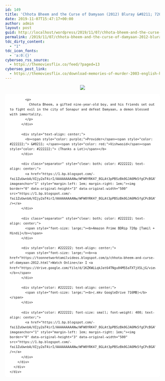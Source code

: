 ```yaml
---
id: 149
title: 'Chhota Bheem and the Curse of Damyaan (2012) Bluray &#8211; 720p &#8211; Dual Aud [Tamil+ Hindi] &#8211; x264 &#8211; 700MB'
date: 2019-11-07T15:47:17+00:00
author: admin
layout: post
guid: http://localhost/wordpress/2019/11/07/chhota-bheem-and-the-curse-of-damyaan-2012-bluray-720p-dual-aud-tamil-hindi-x264-700mb/
permalink: /2019/11/07/chhota-bheem-and-the-curse-of-damyaan-2012-bluray-720p-dual-aud-tamil-hindi-x264-700mb/
tdc_dirty_content:
  - "1"
tdc_icon_fonts:
  - 'a:0:{}'
cyberseo_rss_source:
  - https://themoviesflix.co/feed/?paged=13
cyberseo_post_link:
  - https://themoviesflix.co/download-memories-of-murder-2003-english-hindi-480p-720p-1080p/
---
```

<div dir="ltr" style="text-align: left;" trbidi="on">
  <div class="separator" style="clear: both; text-align: center;">
    <a href="https://1.bp.blogspot.com/-hy17SFasmQA/XSnA854N6GI/AAAAAAAAAlw/KehNWE17YMslCq1WVx2J9VJFsAzqPo7cwCLcBGAs/s1600/MV5BMTc3MWQ4NjQtMTcwMS00MzBiLWIwMWEtN2QwMzQ2MGI0ZDMwXkEyXkFqcGdeQXVyNTM3NDk5MTg{5e176f9fcfde9aba7eb9c28cb91a5314fc67fc5fae859004e1132ccc1df19f4f}2540._V1_.jpg" imageanchor="1" style="margin-left: 1em; margin-right: 1em;"><img border="0" data-original-height="900" data-original-width="1600" src="https://1.bp.blogspot.com/-hy17SFasmQA/XSnA854N6GI/AAAAAAAAAlw/KehNWE17YMslCq1WVx2J9VJFsAzqPo7cwCLcBGAs/s1600/MV5BMTc3MWQ4NjQtMTcwMS00MzBiLWIwMWEtN2QwMzQ2MGI0ZDMwXkEyXkFqcGdeQXVyNTM3NDk5MTg{5e176f9fcfde9aba7eb9c28cb91a5314fc67fc5fae859004e1132ccc1df19f4f}2540._V1_.jpg" /></a>
  </div>
  
  <div class="mod" data-hveid="CA0QAA" data-md="50" data-ved="2ahUKEwjX_bD85bHjAhUmHo8KHf1bADMQkCkwHXoECA0QAA" lang="en-IN" style="-webkit-text-stroke-width: 0px; background-color: white; border-radius: 8px; clear: none; font-family: arial, sans-serif; font-style: normal; font-variant-caps: normal; font-variant-ligatures: normal; letter-spacing: normal; line-height: 1.54; orphans: 2; padding-left: 15px; padding-right: 15px; padding-top: 0px; text-align: left; text-decoration-color: initial; text-decoration-style: initial; text-indent: 0px; text-transform: none; white-space: normal; widows: 2; word-spacing: 0px;">
    <div class="PZPZlf hb8SAc kno-fb-ctx" data-attrid="description" data-hveid="CA0QAQ" data-ved="2ahUKEwjX_bD85bHjAhUmHo8KHf1bADMQziAoADAdegQIDRAB" style="margin: 13px 0px; overflow: hidden;">
      <div class="r-ingN5wk06beo" jsl="$t t-oF0h478wPRI;$x 0;">
        <div class="kno-rdesc r-iJc9f0ZnjN5A" data-rtid="iJc9f0ZnjN5A" jsaction="sngtp:r.Eddvt4h-GI8;tp_btn:r.Eddvt4h-GI8" jsl="$t t-JgTEvN6zUII;$x 0;">
          <div style="color: #222222; font-size: small; font-weight: 400;">
            <h3 class="bNg8Rb" style="clip: rect(1px, 1px, 1px, 1px); font-size: medium; font-weight: normal; height: 1px; margin: 0px; overflow: hidden; padding: 0px; position: absolute; white-space: nowrap; width: 1px; z-index: -1000;">
              Description
            </h3>
            
            <p>
              Chhota Bheem, a gifted nine-year-old boy, and his friends set out to fight evil in the city of Sonapur and defeat Damyaan, a demon blessed with immortality.
            </p>
          </div>
          
          <div style="text-align: center;">
            <b><span style="color: purple;">Provider</span><span style="color: #222222;"> &#8211; </span><span style="color: red;">Vishwasid</span><span style="color: #222222;"> (Thanks a Lot)</span></b>
          </div>
          
          <div class="separator" style="clear: both; color: #222222; text-align: center;">
            <a href="https://1.bp.blogspot.com/-fai1ZuUwnbA/XIjy2aT4irI/AAAAAAAAANw/WFW0YRK47_8GLAt3pPBSzBk0GJA6Mk5fgCPcBGAYYCw/s1600/torrborder.gif" imageanchor="1" style="margin-left: 1em; margin-right: 1em;"><img border="0" data-original-height="3" data-original-width="500" src="https://1.bp.blogspot.com/-fai1ZuUwnbA/XIjy2aT4irI/AAAAAAAAANw/WFW0YRK47_8GLAt3pPBSzBk0GJA6Mk5fgCPcBGAYYCw/s1600/torrborder.gif" /></a>
          </div>
          
          <div class="separator" style="clear: both; color: #222222; text-align: center;">
            <span style="font-size: large;"><b>Amazon Prime BDRip 720p [Tamil + Hindi]</b></span>
          </div>
          
          <div style="color: #222222; text-align: center;">
            <span style="font-size: large;"><b><a href="https://toonnetworktamilvideos.blogspot.com/p/chhota-bheem-and-curse-of-damyaan-2012.html">Watch Online</a> I <a href="https://drive.google.com/file/d/1KZKWLLqkJat64TNgu04M55aTXTjX5LjG/view">Download</a></b></span>
          </div>
          
          <div style="color: #222222; text-align: center;">
            <span style="font-size: large;"><b>(.mkv GoogleDrive 716MB)</b></span>
          </div>
          
          <div style="color: #222222; font-size: small; font-weight: 400; text-align: center;">
            <a href="https://1.bp.blogspot.com/-fai1ZuUwnbA/XIjy2aT4irI/AAAAAAAAANw/WFW0YRK47_8GLAt3pPBSzBk0GJA6Mk5fgCPcBGAYYCw/s1600/torrborder.gif" imageanchor="1" style="margin-left: 1em; margin-right: 1em;"><img border="0" data-original-height="3" data-original-width="500" src="https://1.bp.blogspot.com/-fai1ZuUwnbA/XIjy2aT4irI/AAAAAAAAANw/WFW0YRK47_8GLAt3pPBSzBk0GJA6Mk5fgCPcBGAYYCw/s1600/torrborder.gif" /></a>
          </div>
        </div>
      </div>
    </div>
  </div>
</div>